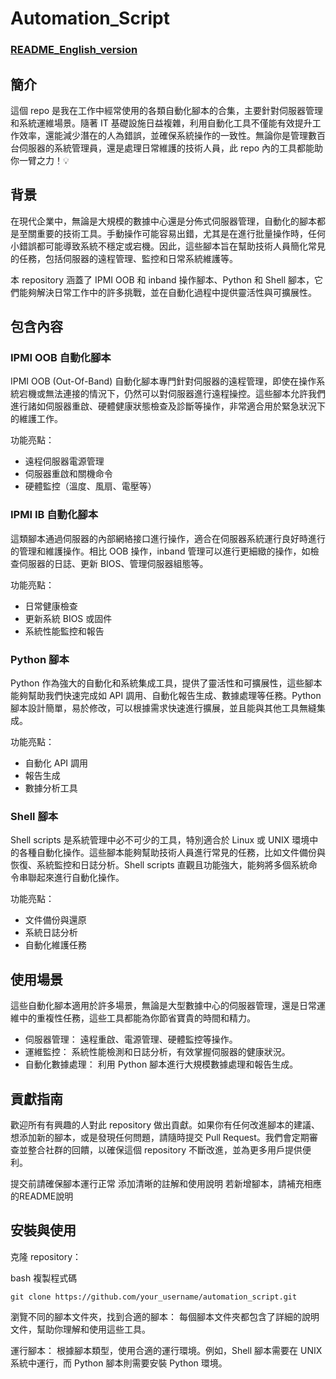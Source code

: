 # Automation_Script

### [README_English_version](README_en.md)

## 簡介 

這個 repo 是我在工作中經常使用的各類自動化腳本的合集，主要針對伺服器管理和系統運維場景。隨著 IT 基礎設施日益複雜，利用自動化工具不僅能有效提升工作效率，還能減少潛在的人為錯誤，並確保系統操作的一致性。無論你是管理數百台伺服器的系統管理員，還是處理日常維護的技術人員，此 repo 內的工具都能助你一臂之力！💡

## 背景
在現代企業中，無論是大規模的數據中心還是分佈式伺服器管理，自動化的腳本都是至關重要的技術工具。手動操作可能容易出錯，尤其是在進行批量操作時，任何小錯誤都可能導致系統不穩定或宕機。因此，這些腳本旨在幫助技術人員簡化常見的任務，包括伺服器的遠程管理、監控和日常系統維護等。

本 repository 涵蓋了 IPMI OOB 和 inband 操作腳本、Python 和 Shell 腳本，它們能夠解決日常工作中的許多挑戰，並在自動化過程中提供靈活性與可擴展性。

## 包含內容
### IPMI OOB 自動化腳本
IPMI OOB (Out-Of-Band) 自動化腳本專門針對伺服器的遠程管理，即使在操作系統宕機或無法連接的情況下，仍然可以對伺服器進行遠程操控。這些腳本允許我們進行諸如伺服器重啟、硬體健康狀態檢查及診斷等操作，非常適合用於緊急狀況下的維護工作。

功能亮點：
- 遠程伺服器電源管理 
- 伺服器重啟和關機命令 
- 硬體監控（溫度、風扇、電壓等） 

### IPMI IB 自動化腳本
這類腳本通過伺服器的內部網絡接口進行操作，適合在伺服器系統運行良好時進行的管理和維護操作。相比 OOB 操作，inband 管理可以進行更細緻的操作，如檢查伺服器的日誌、更新 BIOS、管理伺服器組態等。

功能亮點：
- 日常健康檢查 
- 更新系統 BIOS 或固件 
- 系統性能監控和報告 

### Python 腳本
Python 作為強大的自動化和系統集成工具，提供了靈活性和可擴展性，這些腳本能夠幫助我們快速完成如 API 調用、自動化報告生成、數據處理等任務。Python 腳本設計簡單，易於修改，可以根據需求快速進行擴展，並且能與其他工具無縫集成。

功能亮點：
- 自動化 API 調用 
- 報告生成 
- 數據分析工具 

### Shell 腳本
Shell scripts 是系統管理中必不可少的工具，特別適合於 Linux 或 UNIX 環境中的各種自動化操作。這些腳本能夠幫助技術人員進行常見的任務，比如文件備份與恢復、系統監控和日誌分析。Shell scripts 直觀且功能強大，能夠將多個系統命令串聯起來進行自動化操作。

功能亮點：
- 文件備份與還原 
- 系統日誌分析 
- 自動化維護任務 

## 使用場景
這些自動化腳本適用於許多場景，無論是大型數據中心的伺服器管理，還是日常運維中的重複性任務，這些工具都能為你節省寶貴的時間和精力。

- 伺服器管理： 遠程重啟、電源管理、硬體監控等操作。
- 運維監控： 系統性能檢測和日誌分析，有效掌握伺服器的健康狀況。
- 自動化數據處理： 利用 Python 腳本進行大規模數據處理和報告生成。

## 貢獻指南
歡迎所有有興趣的人對此 repository 做出貢獻。如果你有任何改進腳本的建議、想添加新的腳本，或是發現任何問題，請隨時提交 Pull Request。我們會定期審查並整合社群的回饋，以確保這個 repository 不斷改進，並為更多用戶提供便利。

提交前請確保腳本運行正常 
添加清晰的註解和使用說明 
若新增腳本，請補充相應的README說明 

## 安裝與使用
克隆 repository：

bash
複製程式碼
```
git clone https://github.com/your_username/automation_script.git
```
瀏覽不同的腳本文件夾，找到合適的腳本： 每個腳本文件夾都包含了詳細的說明文件，幫助你理解和使用這些工具。

運行腳本： 根據腳本類型，使用合適的運行環境。例如，Shell 腳本需要在 UNIX 系統中運行，而 Python 腳本則需要安裝 Python 環境。

